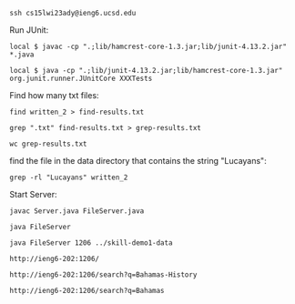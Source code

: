 `ssh cs15lwi23ady@ieng6.ucsd.edu`

Run JUnit:

`local $ javac -cp ".;lib/hamcrest-core-1.3.jar;lib/junit-4.13.2.jar" *.java`
 
`local $ java -cp ".;lib/junit-4.13.2.jar;lib/hamcrest-core-1.3.jar" org.junit.runner.JUnitCore XXXTests`

Find how many txt files:

`find written_2 > find-results.txt`

`grep ".txt" find-results.txt > grep-results.txt`

`wc grep-results.txt`

find the file in the data directory that contains the string "Lucayans":

`grep -rl "Lucayans" written_2`

Start Server:

`javac Server.java FileServer.java `

`java FileServer`

`java FileServer 1206 ../skill-demo1-data`

`http://ieng6-202:1206/`

`http://ieng6-202:1206/search?q=Bahamas-History`

`http://ieng6-202:1206/search?q=Bahamas`

